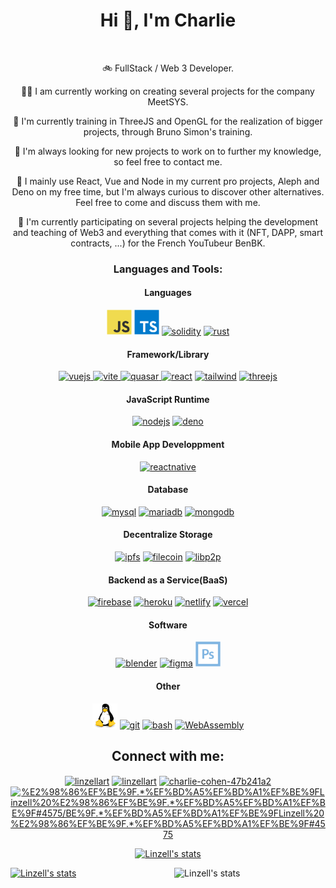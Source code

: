 <h1 align="center">Hi 👋, I'm Charlie</h1>

<br />

<p align="center">
🚲 FullStack / Web 3 Developer.<br />
</p>

<p align="center">
👩‍💻 I am currently working on creating several projects for the company MeetSYS.<br />

<p align="center">
🌱 I'm currently training in ThreeJS and OpenGL for the realization of bigger projects, through Bruno Simon's training. <br />
 </p>
<p align="center">
🦖 I'm always looking for new projects to work on to further my knowledge, so feel free to contact me.<br />
 </p>
<p align="center">
🐝 I mainly use React, Vue and Node in my current pro projects, Aleph and Deno on my free time, but I'm always curious to discover other alternatives. Feel free to come and discuss them with me.<br />
 </p>
<p align="center">
👾 I'm currently participating on several projects helping the development and teaching of Web3 and everything that comes with it (NFT, DAPP, smart contracts, ...) for the French YouTubeur BenBK.<br />
 </p>
 
 <h3 align="center">Languages and Tools:</h3>

<h4 align="center">Languages</h4>

<p align="center">
<a href="https://developer.mozilla.org/en-US/docs/Web/JavaScript" target="_blank"> <img src="https://raw.githubusercontent.com/devicons/devicon/master/icons/javascript/javascript-original.svg" alt="javascript" width="40" height="40"/></a>
<a href="https://www.typescriptlang.org/" target="_blank"> <img src="https://raw.githubusercontent.com/devicons/devicon/master/icons/typescript/typescript-original.svg" alt="solidity" width="40" height="40"/></a>
<a href="https://soliditylang.org/" target="_blank"> <img src="https://upload.wikimedia.org/wikipedia/commons/9/98/Solidity_logo.svg" alt="solidity" width="40" height="40"/></a>
<a href="https://www.rust-lang.org/" target="_blank"> <img src="https://www.vectorlogo.zone/logos/rust-lang/rust-lang-icon.svg" alt="rust" width="40" height="40"/></a>
</p>

<h4 align="center">Framework/Library</h4>

<p align="center">
<a href="https://vuejs.org/" target="_blank"> <img src="https://www.vectorlogo.zone/logos/vuejs/vuejs-icon.svg" alt="vuejs" width="40" height="40"/> </a>
<a href="https://vitejs.dev/" target="_blank"> <img src="https://vectorwiki.com/images/bjlcA__vitejs.svg" alt="vite" width="40" height="40"/> </a>
<a href="https://quasar.dev/" target="_blank"> <img src="https://cdn.quasar.dev/logo/svg/quasar-logo.svg" alt="quasar" width="40" height="40"/> </a>
<a href="https://reactjs.org/" target="_blank"> <img src="https://www.vectorlogo.zone/logos/reactjs/reactjs-icon.svg" alt="react" width="40" height="40"/></a>
<a href="https://tailwindcss.com/" target="_blank"> <img src="https://www.vectorlogo.zone/logos/tailwindcss/tailwindcss-icon.svg" alt="tailwind" width="40" height="40"/></a>
<a href="https://threejs.org" target="_blank"> <img src="https://external-content.duckduckgo.com/iu/?u=https%3A%2F%2Fdiscoverthreejs.com%2Fimages%2Fapp-logos%2Fforum.png&f=1&nofb=1&ipt=d9e3335f516416f5ef0190eedd8a19df6fa4eb8267df67abd13fa163eb9b1d47&ipo=images" alt="threejs" width="40" height="40"/></a>
</p>

<h4 align="center">JavaScript Runtime</h4>

<p align="center">
<a href="https://nodejs.org" target="_blank"> <img src="https://www.vectorlogo.zone/logos/nodejs/nodejs-icon.svg" alt="nodejs" width="40" height="40"/></a>
<a href="https://deno.land/" target="_blank"> <img src="https://deno.land/logo.svg" alt="deno" width="40" height="40"/></a>
</p>

<h4 align="center">Mobile App Developpment</h4>

<p align="center">
<a href="https://reactnative.dev/" target="_blank"> <img src="https://reactnative.dev/img/header_logo.svg" alt="reactnative" width="40" height="40"/></a>
</p>

<h4 align="center">Database</h4>

<p align="center">
<a href="https://www.mysql.com/" target="_blank"> <img src="https://www.vectorlogo.zone/logos/mysql/mysql-icon.svg" alt="mysql" width="40" height="40"/></a>
<a href="https://mariadb.org/" target="_blank"> <img src="https://www.vectorlogo.zone/logos/mariadb/mariadb-icon.svg" alt="mariadb" width="40" height="40"/></a> 
<a href="https://www.mongodb.com/" target="_blank"> <img src="https://www.vectorlogo.zone/logos/mongodb/mongodb-icon.svg" alt="mongodb" width="40" height="40"/></a>
</p>

<h4 align="center">Decentralize Storage</h4>

<p align="center">
<a href="https://ipfs.io/" target="_blank"> <img src="https://github.com/maxogden/hexbin/blob/gh-pages/vector/ipfs.svg" alt="ipfs" width="40" height="40"/></a>
 <a href="https://filecoin.io" target="_blank"> <img src="https://www.vectorlogo.zone/logos/filecoinio/filecoinio-icon.svg" alt="filecoin" width="40" height="40"/></a>
<a href="https://libp2p.io" target="_blank"> <img src="https://cdn1.betapage.co/logo/119868595-119868636.png?w=200&h=200&fit=crop" alt="libp2p" width="40" height="40"/></a>
</p>

<h4 align="center">Backend as a Service(BaaS)</h4>

<p align="center">
<a href="https://firebase.google.com/" target="_blank"> <img src="https://www.vectorlogo.zone/logos/firebase/firebase-icon.svg" alt="firebase" width="40" height="40"/></a>
<a href="https://heroku.com" target="_blank"> <img src="https://www.vectorlogo.zone/logos/heroku/heroku-icon.svg" alt="heroku" width="40" height="40"/></a>
<a href="https://www.netlify.com" target="_blank"> <img src="https://www.vectorlogo.zone/logos/netlify/netlify-icon.svg" alt="netlify" width="40" height="40"/></a>
<a href="https://vercel.com/" target="_blank"> <img src="https://assets.vercel.com/image/upload/front/favicon/round-2/180x180.png" alt="vercel" width="40" height="40"/></a>
</p>

<h4 align="center">Software</h4>

<p align="center">
<a href="https://www.blender.org/" target="_blank"> <img src="https://download.blender.org/branding/community/blender_community_badge_white.svg" alt="blender" width="40" height="40"/></a>
<a href="https://www.figma.com/" target="_blank"> <img src="https://www.vectorlogo.zone/logos/figma/figma-icon.svg" alt="figma" width="40" height="40"/></a>
<a href="https://www.photoshop.com/en" target="_blank"> <img src="https://raw.githubusercontent.com/devicons/devicon/master/icons/photoshop/photoshop-line.svg" alt="photoshop" width="40" height="40"/></a>
</p>

<h4 align="center">Other</h4>

<p align="center">
<a href="https://www.linux.org/" target="_blank"> <img src="https://raw.githubusercontent.com/devicons/devicon/master/icons/linux/linux-original.svg" alt="linux" width="40" height="40"/></a>
<a href="https://git-scm.com/" target="_blank"> <img src="https://www.vectorlogo.zone/logos/git-scm/git-scm-icon.svg" alt="git" width="40" height="40"/></a>
<a href="https://www.gnu.org/software/bash/" target="_blank"> <img src="https://www.vectorlogo.zone/logos/gnu_bash/gnu_bash-icon.svg" alt="bash" width="40" height="40"/></a>
<a href="https://webassembly.org/" target="_blank"> <img src="https://www.vectorlogo.zone/logos/webassembly/webassembly-icon.svg" alt="WebAssembly" width="40" height="40"/></a>
</p>

<h2 align="center">Connect with me:</h2>
<p align="center">
<a rel="me" href="https://fosstodon.org/@linzell" target="blank"><img align="center" src="https://www.vectorlogo.zone/logos/joinmastodon/joinmastodon-tile.svg" alt="linzellart" height="60" width="80" /></a>
<a href="https://twitter.com/linzellart" target="blank"><img align="center" src="https://raw.githubusercontent.com/rahuldkjain/github-profile-readme-generator/master/src/images/icons/Social/twitter.svg" alt="linzellart" height="60" width="80" /></a>
<a href="https://www.linkedin.com/in/charlie-%F0%9F%A6%8A-cohen-47b241a2/" target="blank"><img align="center" src="https://raw.githubusercontent.com/rahuldkjain/github-profile-readme-generator/master/src/images/icons/Social/linked-in-alt.svg" alt="charlie-cohen-47b241a2" height="50" width="70" /></a><a href="https://discord.com/users/%E2%98%86%EF%BE%9F.*%EF%BD%A5%EF%BD%A1%EF%BE%9FLinzell%20%E2%98%86%EF%BE%9F.*%EF%BD%A5%EF%BD%A1%EF%BE%9F#4575/" target="blank"><img align="center" src="https://raw.githubusercontent.com/rahuldkjain/github-profile-readme-generator/master/src/images/icons/Social/discord.svg" alt="%E2%98%86%EF%BE%9F.*%EF%BD%A5%EF%BD%A1%EF%BE%9FLinzell%20%E2%98%86%EF%BE%9F.*%EF%BD%A5%EF%BD%A1%EF%BE%9F#4575/BE%9F.*%EF%BD%A5%EF%BD%A1%EF%BE%9FLinzell%20%E2%98%86%EF%BE%9F.*%EF%BD%A5%EF%BD%A1%EF%BE%9F#4575" height="60" width="80" /></a>
</p>

<p align="center">
<a href="https://github.com/anuraghazra/github-readme-stats"><img height="195" src="https://github-readme-stats.vercel.app/api/top-langs/?username=Linzell&&show_icons=true&theme=tokyonight&layout=compact&hide_border=true&langs_count=6" alt="Linzell's stats"/></a>
</p>
<a href="https://github.com/anuraghazra/github-readme-stats"><img src="https://github-readme-stats.vercel.app/api?username=Linzell&include_all_commits=true&count_private=true&show_icons=true&theme=tokyonight&hide_border=true&" width="48%" alt="Linzell's stats"/></a>
<a href="https://github.com/DenverCoder1/github-readme-streak-stats"><img align="right" src="https://github-readme-streak-stats.herokuapp.com?user=Linzell&theme=tokyonight&hide_border=true" width="48%" alt="Linzell's stats"/></a>

<br />
